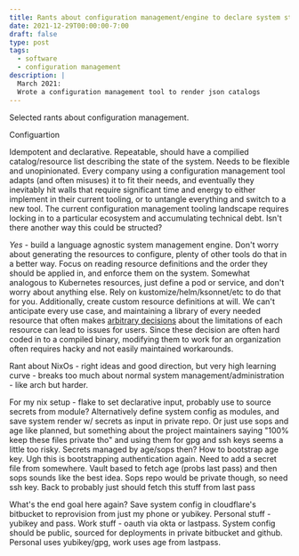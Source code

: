 ```yaml
---
title: Rants about configuration management/engine to declare system state as json
date: 2021-12-29T00:00:00-7:00
draft: false
type: post
tags:
  - software
  - configuration management
description: |
  March 2021:
  Wrote a configuration management tool to render json catalogs
---
```


Selected rants about configuration management.

Configuartion

Idempotent and declarative. Repeatable, should have a compilied
catalog/resource list describing the state of the system. Needs to be flexible
and unopinionated. Every company using a configuration management tool adapts
(and often misuses) it to fit their needs, and eventually they inevitably hit
walls that require significant time and energy to either implement in their
current tooling, or to untangle everything and switch to a new tool. The
current configuration management tooling landscape requires locking in to a
particular ecosystem and accumulating technical debt. Isn't there another way
this could be structed?

*Yes* - build a language agnostic system management engine. Don't worry about
generating the resources to configure, plenty of other tools do that in a
better way. Focus on reading resource definitions and the order they should be
applied in, and enforce them on the system. Somewhat analogous to Kubernetes
resources, just define a pod or service, and don't worry about anything else.
Rely on kustomize/helm/ksonnet/etc to do that for you. Additionally, create
custom resource definitions at will. We can't anticipate every use case, and
maintaining a library of every needed resource that often makes [arbitrary
decisions](https://github.com/puppetlabs/facter/blob/5a5f5da9c58be43c0167e2410a66c469a72f38ca/lib/src/facts/linux/filesystem_resolver.cc#L80)
about the limitations of each resource can lead to issues for users. Since
these decision are often hard coded in to a compiled binary, modifying them to
work for an organization often requires hacky and not easily maintained
workarounds.

Rant about NixOs - right ideas and good direction, but very high learning curve - breaks too much about normal system management/administration - like arch but harder.

For my nix setup - flake to set declarative input, probably use to source secrets from module? Alternatively define system config as modules, and save system render w/ secrets as input in private repo. Or just use sops and age like planned, but something about the project maintainers saying "100% keep these files private tho" and using them for gpg and ssh keys seems a little too risky.
Secrets managed by age/sops then? How to bootstrap age key. Ugh this is bootstrapping authentication again. Need to add a secret file from somewhere. Vault based to fetch age (probs last pass) and then sops sounds like the best idea. Sops repo would be private though, so need ssh key. Back to probably just should fetch this stuff from last pass

What's the end goal here again? Save system config in cloudflare's bitbucket to reprovision from just my phone or yubikey. Personal stuff - yubikey and pass. Work stuff - oauth via okta or lastpass. System config should be public, sourced for deployments in private bitbucket and github. Personal uses yubikey/gpg, work uses age from lastpass.

